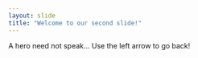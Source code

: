 ```yaml
---
layout: slide
title: "Welcome to our second slide!"
---
```

A hero need not speak...
Use the left arrow to go back!
